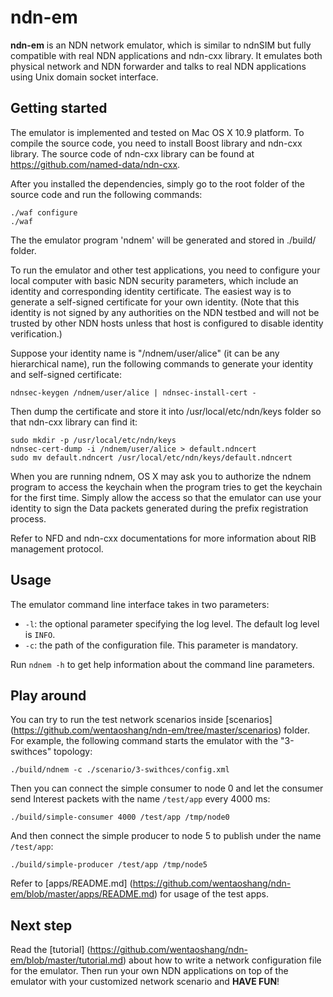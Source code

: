 ndn-em
======

**ndn-em** is an NDN network emulator, which is similar to ndnSIM but fully compatible with real NDN applications and ndn-cxx library.
It emulates both physical network and NDN forwarder and talks to real NDN applications using Unix domain socket interface.


Getting started
---------------

The emulator is implemented and tested on Mac OS X 10.9 platform.
To compile the source code, you need to install Boost library and ndn-cxx library.
The source code of ndn-cxx library can be found at https://github.com/named-data/ndn-cxx.

After you installed the dependencies, simply go to the root folder of the source code and run the following commands:

    ./waf configure
    ./waf

The the emulator program 'ndnem' will be generated and stored in ./build/ folder.

To run the emulator and other test applications, you need to configure your local computer with basic NDN security parameters,
which include an identity and corresponding identity certificate.
The easiest way is to generate a self-signed certificate for your own identity.
(Note that this identity is not signed by any authorities on the NDN testbed and will not be trusted by other NDN hosts
unless that host is configured to disable identity verification.)

Suppose your identity name is "/ndnem/user/alice" (it can be any hierarchical name),
run the following commands to generate your identity and self-signed certificate:

    ndnsec-keygen /ndnem/user/alice | ndnsec-install-cert -

Then dump the certificate and store it into /usr/local/etc/ndn/keys folder so that ndn-cxx library can find it:

    sudo mkdir -p /usr/local/etc/ndn/keys
    ndnsec-cert-dump -i /ndnem/user/alice > default.ndncert
    sudo mv default.ndncert /usr/local/etc/ndn/keys/default.ndncert

When you are running ndnem, OS X may ask you to authorize the ndnem program to access the keychain
when the program tries to get the keychain for the first time.
Simply allow the access so that the emulator can use your identity to sign the Data packets generated during the prefix registration process.

Refer to NFD and ndn-cxx documentations for more information about RIB management protocol.

Usage
-----

The emulator command line interface takes in two parameters:

- `-l`: the optional parameter specifying the log level. The default log level is `INFO`.
- `-c`: the path of the configuration file. This parameter is mandatory.

Run `ndnem -h` to get help information about the command line parameters.

Play around
-----------

You can try to run the test network scenarios inside [scenarios]
(https://github.com/wentaoshang/ndn-em/tree/master/scenarios) folder.
For example, the following command starts the emulator with the "3-swithces" topology:

    ./build/ndnem -c ./scenario/3-swithces/config.xml

Then you can connect the simple consumer to node 0 and let the consumer send Interest packets with the name `/test/app` every 4000 ms:

    ./build/simple-consumer 4000 /test/app /tmp/node0

And then connect the simple producer to node 5 to publish under the name `/test/app`:

    ./build/simple-producer /test/app /tmp/node5

Refer to [apps/README.md] (https://github.com/wentaoshang/ndn-em/blob/master/apps/README.md) for usage of the test apps.

Next step
---------

Read the [tutorial] (https://github.com/wentaoshang/ndn-em/blob/master/tutorial.md)
about how to write a network configuration file for the emulator.
Then run your own NDN applications on top of the emulator with your customized network scenario and **HAVE FUN**!